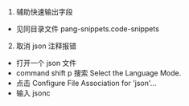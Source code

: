 1. 辅助快速输出字段

- 见同目录文件 pang-snippets.code-snippets

2. 取消 json 注释报错

- 打开一个 json 文件
- command shift p 搜索 Select the Language Mode.
- 点击 Configure File Association for 'json'...
- 输入 jsonc
